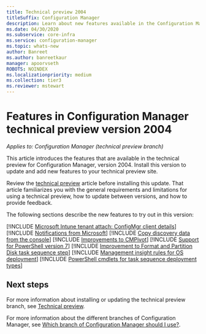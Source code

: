 ```yaml
---
title: Technical preview 2004
titleSuffix: Configuration Manager
description: Learn about new features available in the Configuration Manager technical preview branch version 2004.
ms.date: 04/30/2020
ms.subservice: core-infra
ms.service: configuration-manager
ms.topic: whats-new
author: Banreet
ms.author: banreetkaur
manager: apoorvseth
ROBOTS: NOINDEX
ms.localizationpriority: medium
ms.collection: tier3
ms.reviewer: mstewart
---
```


# Features in Configuration Manager technical preview version 2004

*Applies to: Configuration Manager (technical preview branch)*

This article introduces the features that are available in the technical preview for Configuration Manager, version 2004. Install this version to update and add new features to your technical preview site.

Review the [technical preview](../technical-preview.md) article before installing this update. That article familiarizes you with the general requirements and limitations for using a technical preview, how to update between versions, and how to provide feedback.

The following sections describe the new features to try out in this version:

<!-- [!INCLUDE [Example feature name](includes/2004/1234567.md)] -->

[!INCLUDE [Microsoft Intune tenant attach: ConfigMgr client details](includes/2004/6374854.md)]
[!INCLUDE [Notifications from Microsoft](includes/2004/3953121.md)]
[!INCLUDE [Copy discovery data from the console](includes/2004/6890051.md)]
[!INCLUDE [Improvements to CMPivot](includes/2004/6518631.md)]
[!INCLUDE [Support for PowerShell version 7](includes/2004/6023299.md)]
[!INCLUDE [Improvement to Format and Partition Disk task sequence step](includes/2004/6610288.md)]
[!INCLUDE [Management insight rules for OS deployment](includes/2004/6982275.md)]
[!INCLUDE [PowerShell cmdlets for task sequence deployment types](includes/2004/7019342.md)]

<!--
## General known issues

[!INCLUDE [Can't delete collections](includes/2004/known-issue-6215446.md)]
-->

## Next steps

For more information about installing or updating the technical preview branch, see [Technical preview](../technical-preview.md).

For more information about the different branches of Configuration Manager, see [Which branch of Configuration Manager should I use?](../../understand/which-branch-should-i-use.md).
